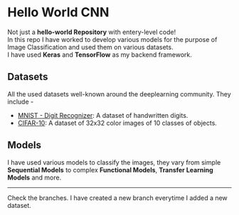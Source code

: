 # Hello World CNN
Not just a **hello-world Repository** with entery-level code!<br>
In this repo I have worked to develop various models for the purpose of Image Classification and used them on various datasets.<br>
I have used **Keras** and **TensorFlow** as my backend framework.<br>

## Datasets
All the used datasets well-known around the deeplearning community. They include -
* [MNIST - Digit Recognizer](https://www.kaggle.com/competitions/digit-recognizer/data): A dataset of handwritten digits.
* [CIFAR-10](https://www.kaggle.com/competitions/cifar-10/data): A dataset of 32x32 color images of 10 classes of objects.

## Models
I have used various models to classify the images, they vary from simple **Sequential Models** to complex **Functional Models**, **Transfer Learning Models** and more.
<hr>

Check the branches. I have created a new branch everytime I added a new dataset.